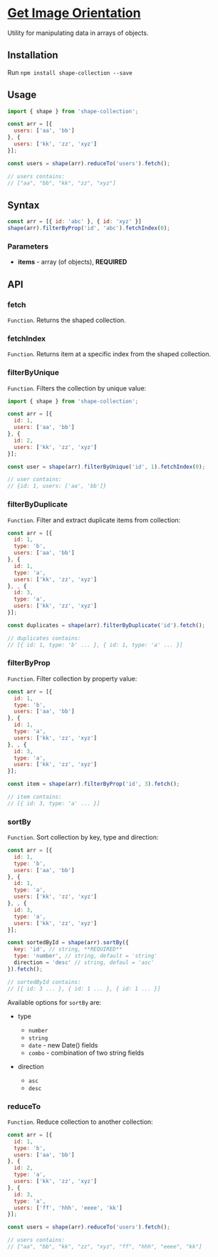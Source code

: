 <!-- Name -->
<a href="https://github.com/nevendyulgerov/get-image-orientation">
    <h1>
        Get Image Orientation
    </h1>
</a>

<p>Utility for manipulating data in arrays of objects.</p>


## Installation

Run `npm install shape-collection --save`

## Usage

```javascript
import { shape } from 'shape-collection';

const arr = [{
  users: ['aa', 'bb']
}, {
  users: ['kk', 'zz', 'xyz']
}];

const users = shape(arr).reduceTo('users').fetch();

// users contains:
// ["aa", "bb", "kk", "zz", "xyz"]
```

## Syntax

```javascript
const arr = [{ id: 'abc' }, { id: 'xyz' }]
shape(arr).filterByProp('id', 'abc').fetchIndex(0);
```

### Parameters

- **items** - array (of objects), **REQUIRED**

## API

### fetch

`Function`. Returns the shaped collection.

### fetchIndex

`Function`. Returns item at a specific index from the shaped collection.

### filterByUnique

`Function`. Filters the collection by unique value:

```javascript
import { shape } from 'shape-collection';

const arr = [{
  id: 1,
  users: ['aa', 'bb']
}, {
  id: 2,
  users: ['kk', 'zz', 'xyz']
}];

const user = shape(arr).filterByUnique('id', 1).fetchIndex(0);

// user contains:
// {id: 1, users: ['aa', 'bb']}
```

### filterByDuplicate

`Function`. Filter and extract duplicate items from collection:

```javascript
const arr = [{
  id: 1,
  type: 'b',
  users: ['aa', 'bb']
}, {
  id: 1,
  type: 'a',
  users: ['kk', 'zz', 'xyz']
}, , {
  id: 3,
  type: 'a',
  users: ['kk', 'zz', 'xyz']
}];

const duplicates = shape(arr).filterByDuplicate('id').fetch();

// duplicates contains:
// [{ id: 1, type: 'b' ... }, { id: 1, type: 'a' ... }]
```

### filterByProp

`Function`. Filter collection by property value:

```javascript
const arr = [{
  id: 1,
  type: 'b',
  users: ['aa', 'bb']
}, {
  id: 1,
  type: 'a',
  users: ['kk', 'zz', 'xyz']
}, , {
  id: 3,
  type: 'a',
  users: ['kk', 'zz', 'xyz']
}];

const item = shape(arr).filterByProp('id', 3).fetch();

// item contains:
// [{ id: 3, type: 'a' ... }]
```

### sortBy

`Function`. Sort collection by key, type and direction:

```javascript
const arr = [{
  id: 1,
  type: 'b',
  users: ['aa', 'bb']
}, {
  id: 1,
  type: 'a',
  users: ['kk', 'zz', 'xyz']
}, , {
  id: 3,
  type: 'a',
  users: ['kk', 'zz', 'xyz']
}];

const sortedById = shape(arr).sortBy({
  key: 'id', // string, **REQUIRED**
  type: 'number', // string, default = 'string'
  direction = 'desc' // string, defaul = 'asc'
}).fetch();

// sortedById contains:
// [{ id: 3 ... }, { id: 1 ... }, { id: 1 ... }]
```

Available options for `sortBy` are:

- type
    - `number`
    - `string`
    - `date` - new Date() fields
    - `combo` - combination of two string fields

- direction
    - `asc`
    - `desc`

### reduceTo

`Function`. Reduce collection to another collection:

```javascript
const arr = [{
  id: 1,
  type: 'b',
  users: ['aa', 'bb']
}, {
  id: 2,
  type: 'a',
  users: ['kk', 'zz', 'xyz']
}, {
  id: 3,
  type: 'a',
  users: ['ff', 'hhh', 'eeee', 'kk']
}];

const users = shape(arr).reduceTo('users').fetch();

// users contains:
// ["aa", "bb", "kk", "zz", "xyz", "ff", "hhh", "eeee", "kk"]
```
